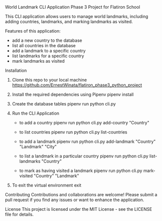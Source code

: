 World Landmark CLI Application
Phase 3 Project for Flatiron School

This CLI application allows users to manage world landmarks, including adding countries, landmarks, and marking landmarks as visited.

Features of this application:
- add a new country to the database
- list all countries in the database
- add a landmark to a specific country
- list landmarks for a specific country
- mark landmarks as visited

Installation

1. Clone this repo to your local machine
   https://github.com/ErnestWinata/flatiron_phase3_python_project
2. Install the required dependencies using Pipenv
   pipenv install
3. Create the database tables
   pipenv run python cli.py
4. Run the CLI Application
   - to add a country
     pipenv run python cli.py add-country "Country"

   - to list countries
     pipenv run python cli.py list-countries

   - to add a landmark
     pipenv run python cli.py add-landmark "Country" "Landmark" "City"

   - to list a landmark in a particular country
     pipenv run python cli.py list-landmarks "Country"

   - to mark as having visited a landmark
     pipenv run python cli.py mark-visited "Country" "Landmark"

5. To exit the virtual environment
      exit

Contributing
Contributions and collaborations are welcome! Please submit a pull request if you find any issues or want to enhance the application.

License
This project is licensed under the MIT License - see the LICENSE file for details.
